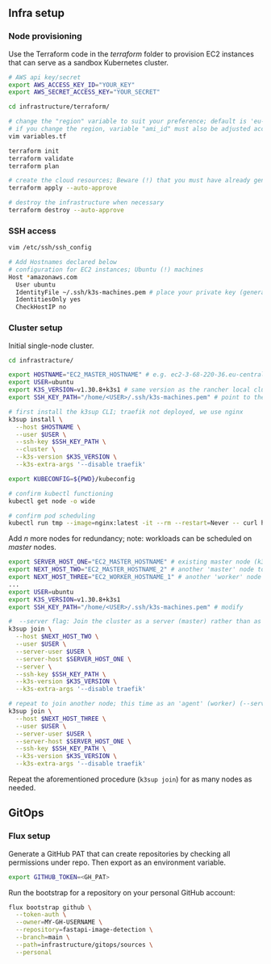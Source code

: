 ## Infra setup
### Node provisioning
Use the Terraform code in the *terraform* folder to provision EC2 instances that can serve as a sandbox Kubernetes cluster.
```bash
# AWS api key/secret
export AWS_ACCESS_KEY_ID="YOUR_KEY"
export AWS_SECRET_ACCESS_KEY="YOUR_SECRET"

cd infrastructure/terraform/

# change the "region" variable to suit your preference; default is 'eu-central-1'
# if you change the region, variable "ami_id" must also be adjusted according to your region
vim variables.tf 

terraform init
terraform validate
terraform plan

# create the cloud resources; Beware (!) that you must have already generated a Key pair 'k3s-machines' via the AWS console: EC2 > Networking > Key pairs
terraform apply --auto-approve

# destroy the infrastructure when necessary
terraform destroy --auto-approve
```

### SSH access
```bash
vim /etc/ssh/ssh_config

# Add Hostnames declared below
# configuration for EC2 instances; Ubuntu (!) machines
Host *amazonaws.com
  User ubuntu
  IdentityFile ~/.ssh/k3s-machines.pem # place your private key (generated via the AWS console) in the .ssh/ sub-directory
  IdentitiesOnly yes
  CheckHostIP no
```

### Cluster setup

Initial single-node cluster.
```bash
cd infrastracture/

export HOSTNAME="EC2_MASTER_HOSTNAME" # e.g. ec2-3-68-220-36.eu-central-1.compute.amazonaws.com
export USER=ubuntu
export K3S_VERSION=v1.30.8+k3s1 # same version as the rancher local cluster
export SSH_KEY_PATH="/home/<USER>/.ssh/k3s-machines.pem" # point to the ssh key location locally

# first install the k3sup CLI; traefik not deployed, we use nginx
k3sup install \
  --host $HOSTNAME \
  --user $USER \
  --ssh-key $SSH_KEY_PATH \
  --cluster \
  --k3s-version $K3S_VERSION \
  --k3s-extra-args '--disable traefik'

export KUBECONFIG=${PWD}/kubeconfig

# confirm kubectl functioning
kubectl get node -o wide

# confirm pod scheduling
kubectl run tmp --image=nginx:latest -it --rm --restart=Never -- curl https://go.dev
```

Add *n* more nodes for redundancy; note: workloads can be scheduled on *master* nodes.
```bash
export SERVER_HOST_ONE="EC2_MASTER_HOSTNAME" # existing master node (k3s 'server')
export NEXT_HOST_TWO="EC2_MASTER_HOSTNAME_2" # another 'master' node to be added
export NEXT_HOST_THREE="EC2_WORKER_HOSTNAME_1" # another 'worker' node to be added
...
export USER=ubuntu
export K3S_VERSION=v1.30.8+k3s1
export SSH_KEY_PATH="/home/<USER>/.ssh/k3s-machines.pem" # modify

#  --server flag: Join the cluster as a server (master) rather than as an agent (worker) for the embedded etcd mode; omit if joining a worker-only node
k3sup join \
  --host $NEXT_HOST_TWO \
  --user $USER \
  --server-user $USER \
  --server-host $SERVER_HOST_ONE \
  --server \
  --ssh-key $SSH_KEY_PATH \
  --k3s-version $K3S_VERSION \
  --k3s-extra-args '--disable traefik'

# repeat to join another node; this time as an 'agent' (worker) (--server flag omitted)
k3sup join \
  --host $NEXT_HOST_THREE \
  --user $USER \
  --server-user $USER \
  --server-host $SERVER_HOST_ONE \
  --ssh-key $SSH_KEY_PATH \
  --k3s-version $K3S_VERSION \
  --k3s-extra-args '--disable traefik'
```

Repeat the aforementioned procedure (`k3sup join`) for as many nodes as needed.

## GitOps
### Flux setup
Generate a GitHub PAT that can create repositories by checking all permissions under repo. Then export as an environment variable.

```bash
export GITHUB_TOKEN=<GH_PAT>
```

Run the bootstrap for a repository on your personal GitHub account:
```bash
flux bootstrap github \
  --token-auth \
  --owner=MY-GH-USERNAME \
  --repository=fastapi-image-detection \
  --branch=main \
  --path=infrastructure/gitops/sources \
  --personal

```